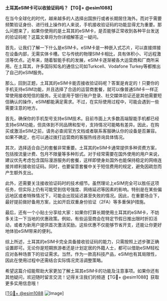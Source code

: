**土耳其eSIM卡可以收验证码吗？【TG💪+ @esim1088】**

在当今全球化的时代，越来越多的人选择出国旅行或者长期居住海外。而对于需要频繁验证身份、进行线上操作的人来说，手机接收验证码的功能显得尤为重要。那么问题来了，如果你使用的是土耳其的eSIM卡，是否能够正常收到各种平台发送的验证码呢？这篇文章将为你详细解答这一疑问。

首先，让我们了解一下什么是eSIM卡。eSIM卡是一种嵌入式芯片，可以直接焊接在设备内部，无需实体卡槽。它与传统的物理SIM卡相比，具有体积小、可远程激活等优点。近年来，随着智能手机的发展，eSIM卡逐渐被各大运营商和厂商所采用。在土耳其，许多国际知名的通信公司如Turkcell、Vodafone Turkey等都推出了自己的eSIM服务。

那么，回到正题，土耳其的eSIM卡能否接收验证码呢？答案是肯定的！只要你的手机支持eSIM功能，并且选择了合适的运营商套餐，就可以像普通SIM卡一样正常使用接收短信的服务。无论是用于银行账户登录、社交媒体验证还是其他需要短信确认的操作，eSIM都能满足需求。不过，在实际使用过程中，可能会遇到一些需要注意的地方。

首先，确保你的手机型号支持eSIM技术。目前市面上大多数高端智能手机都已经支持eSIM功能，但具体到不同品牌和型号，支持情况可能略有差异。因此，在购买或激活eSIM之前，请务必查阅官方文档或者联系客服确认你的设备是否兼容。如果不确定，也可以通过拨打运营商的客服热线咨询具体情况。

其次，选择适合自己的套餐非常重要。土耳其的eSIM卡通常提供多种资费方案，包括按流量计费、包月不限量等多种形式。对于经常需要在国外使用的用户来说，建议优先考虑包含国际漫游服务的套餐，这样即使身处国外也能保持稳定的网络连接并顺利接收验证码。同时，也要留意套餐中关于短信费用的规定，避免因疏忽而产生额外支出。

此外，还需要关注接收验证码时的技术细节。虽然理论上eSIM完全可以胜任这项任务，但实际上仍有可能受到信号强度、网络延迟等因素的影响。特别是在某些偏远地区或者特殊情况下，可能会出现延迟甚至失败的情况。因此，在重要场合下，最好提前做好备用方案，比如开启双重身份验证（2FA）等多重保护措施。

最后，还有一个小贴士分享给大家：如果你打算长期使用土耳其的eSIM卡，不妨多关注一下当地的优惠政策。例如，有些运营商会在特定节假日推出限时折扣活动，或者为新用户提供首次激活奖励。这些优惠不仅能够节省开支，还能让你更好地体验eSIM带来的便利。

综上所述，土耳其的eSIM卡完全具备接收验证码的能力，只需按照上述步骤正确设置即可。无论你是短期旅游者还是计划定居的外籍人士，都可以借助eSIM轻松应对各种场景下的验证需求。当然，作为一款高科技产品，eSIM也有其局限性，因此在使用过程中还需结合实际情况灵活调整策略。

希望这篇介绍能帮助大家更加了解土耳其eSIM卡的功能及注意事项。如果你还有其他疑问，欢迎随时留言交流！记得关注我们的频道【TG💪+ @esim1088】获取更多实用信息哦！

[[TG💪+ @esim1088](https://t.me/s/esim1088) ![Image](https://i.postimg.cc/4NQfJmqS/Snipaste-2025-05-13-00-14-12.png)]